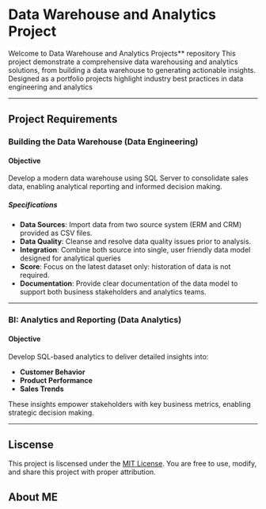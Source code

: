 # Data Warehouse and Analytics Project

Welcome to Data Warehouse and Analytics Projects** repository 
This project demonstrate a comprehensive data warehousing and analytics solutions, from building a data warehouse to generating actionable insights. Designed as a portfolio projects highlight industry best practices in data engineering and analytics 

---

## Project Requirements

### Building the Data Warehouse (Data Engineering) 

#### Objective
Develop a modern data warehouse using SQL Server to consolidate sales data, enabling analytical reporting and informed decision making.

##### Specifications 
- **Data Sources**: Import data from two source system (ERM and CRM) provided as CSV files.
- **Data Quality**: Cleanse and resolve data quality issues prior to analysis.
- **Integration**: Combine both source into single, user friendly data model designed for analytical queries
- **Score**: Focus on the latest dataset only: historation of data is not required.
- **Documentation**: Provide clear documentation of the data model to support both business stakeholders and analytics teams.

---

### BI: Analytics and Reporting (Data Analytics)

#### Objective
Develop SQL-based analytics to deliver detailed insights into: 
- **Customer Behavior**
- **Product Performance**
- **Sales Trends**

These insights empower stakeholders with key business metrics, enabling strategic decision making.

---

## Liscense

This project is liscensed under the [MIT License](LISCENSE). You are free to use, modify, and share this project with proper attribution.

## About ME
